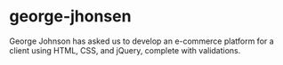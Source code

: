 # george-jhonsen
George Johnson has asked us to develop an e-commerce platform for a client using HTML, CSS, and jQuery, complete with validations.

